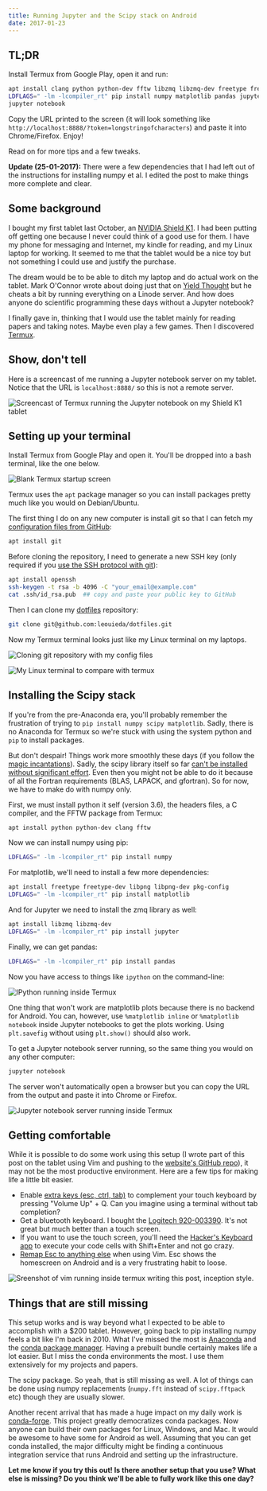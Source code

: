 ```yaml
---
title: Running Jupyter and the Scipy stack on Android
date: 2017-01-23
---
```



## TL;DR

Install Termux from Google Play, open it and run:

```bash
apt install clang python python-dev fftw libzmq libzmq-dev freetype freetype-dev libpng libpng-dev pkg-config
LDFLAGS=" -lm -lcompiler_rt" pip install numpy matplotlib pandas jupyter
jupyter notebook
```

Copy the URL printed to the screen (it will look something like
`http://localhost:8888/?token=longstringofcharacters`)
and paste it into Chrome/Firefox. Enjoy!

Read on for more tips and a few tweaks.

<div class="callout">

**Update (25-01-2017):**
There were a few dependencies that I had left out of the instructions for
installing numpy et al. I edited the post to make things more complete and
clear.

</div>


## Some background

I bought my first tablet last October, an
[NVIDIA Shield K1](https://www.amazon.com/NVIDIA-SHIELD-K1-Tablet-Black/dp/B0171BS9CG/ref=sr_1_2?s=pc&ie=UTF8&qid=1484937529&sr=1-2&keywords=nvidia+shield+k1).
I had been putting off getting one because I never could think of a good use
for them.
I have my phone for messaging and Internet, my kindle for reading, and my
Linux laptop for working.
It seemed to me that the tablet would be a nice toy but not something I could
use and justify the purchase.

The dream would be to be able to ditch my laptop and do actual work on the
tablet.
Mark O'Connor wrote about doing just that on
[Yield Thought](http://yieldthought.com/post/12239282034/swapped-my-macbook-for-an-ipad)
but he cheats a bit by running everything on a Linode server.
And how does anyone do scientific programming these days without a Jupyter
notebook?

I finally gave in, thinking that I would use the tablet mainly for reading
papers and taking notes.
Maybe even play a few games.
Then I discovered [Termux](https://termux.com/).


## Show, don't tell

Here is a screencast of me running a Jupyter notebook
server on my tablet.
Notice that the URL is `localhost:8888/` so this is not a remote server.

![Screencast of Termux running the Jupyter notebook on my Shield K1 tablet](/images/termux-running-jupyter.gif)


## Setting up your terminal

Install Termux from Google Play and open it.
You'll be dropped into a bash terminal, like the one below.

![Blank Termux startup screen](/images/termux-blank.png)

Termux uses the `apt` package manager so you can install packages pretty much
like you would on Debian/Ubuntu.

The first thing I do on any new computer is install git so that I can fetch my
[configuration files from GitHub](https://github.com/leouieda/dotfiles):

```bash
apt install git
```

Before cloning the repository, I need to generate a new SSH key (only required
if you [use the SSH protocol with git](https://help.github.com/articles/generating-a-new-ssh-key-and-adding-it-to-the-ssh-agent/)):

```bash
apt install openssh
ssh-keygen -t rsa -b 4096 -C "your_email@example.com"
cat .ssh/id_rsa.pub  ## copy and paste your public key to GitHub
```

Then I can clone my [dotfiles](https://github.com/leouieda/dotfiles)
repository:

```bash
git clone git@github.com:leouieda/dotfiles.git
```

Now my Termux terminal looks just like my Linux terminal on my laptops.

![Cloning git repository with my config files](/images/termux-git.png)

![My Linux terminal to compare with termux](/images/termux-linux-terminal.png)


## Installing the Scipy stack

If you're from the pre-Anaconda era, you'll probably remember the frustration
of trying to `pip install numpy scipy matplotlib`.
Sadly, there is no Anaconda for Termux so we're stuck with using the system
python and `pip` to install packages.

But don't despair!
Things work more smoothly these days (if you follow the
[magic incantations](https://github.com/termux/termux-packages/issues/136)).
Sadly, the scipy library itself so far [can't be installed without significant
effort](https://github.com/termux/termux-packages/issues/471).
Even then you might not be able to do it because of all the Fortran
requirements (BLAS, LAPACK, and gfortran).
So for now, we have to make do with numpy only.

First, we must install python it self (version 3.6), the headers files, a C compiler,
and the FFTW package from Termux:

```bash
apt install python python-dev clang fftw
```

Now we can install numpy using pip:

```bash
LDFLAGS=" -lm -lcompiler_rt" pip install numpy
```

For matplotlib, we'll need to install a few more dependencies:

```bash
apt install freetype freetype-dev libpng libpng-dev pkg-config
LDFLAGS=" -lm -lcompiler_rt" pip install matplotlib
```

And for Jupyter we need to install the zmq library as well:

```bash
apt install libzmq libzmq-dev
LDFLAGS=" -lm -lcompiler_rt" pip install jupyter
```

Finally, we can get pandas:

```bash
LDFLAGS=" -lm -lcompiler_rt" pip install pandas
```

Now you have access to things like `ipython` on the command-line:

![IPython running inside Termux](/images/termux-ipython-numpy.png)

One thing that won't work are matplotlib plots because there is no backend for
Android.
You can, however, use `%matplotlib inline` or `%matplotlib notebook` inside
Jupyter notebooks to get the plots working.
Using `plt.savefig` without using `plt.show()` should also work.

To get a Jupyter notebook server running, so the same thing you would on any
other computer:

```bash
jupyter notebook
```

The server won't automatically open a browser but
you can copy the URL from the output and paste it into Chrome or Firefox.

![Jupyter notebook server running inside Termux](/images/termux-jupyter-startup.png)


## Getting comfortable

While it is possible to do some work using this setup (I wrote part of this
post on the tablet using Vim and pushing to the [website's GitHub
repo](https://github.com/leouieda/website)), it may not be the most productive
environment.
Here are a few tips for making life a little bit easier.

* Enable [extra keys (esc, ctrl, tab)](https://termux.com/touch-keyboard.html)
  to complement your touch keyboard by pressing "Volume Up" + Q. Can you
  imagine using a terminal without tab completion?
* Get a bluetooth keyboard. I bought the
  [Logitech 920-003390](https://www.amazon.com/Logitech-920-003390-Tablet-Keyboard-Android/dp/B0054L8N7M/ref=sr_1_15?s=pc&ie=UTF8&qid=1476900899&sr=1-15&keywords=Android+keyboard).
  It's not great but much better than a touch screen.
* If you want to use the touch screen, you'll need the
  [Hacker's Keyboard app](https://play.google.com/store/apps/details?id=org.pocketworkstation.pckeyboard&hl=en)
  to execute your code cells with Shift+Enter and not go crazy.
* [Remap Esc to anything else](http://vim.wikia.com/wiki/Avoid_the_escape_key)
  when using Vim. Esc shows the homescreen on Android and is a very frustrating
  habit to loose.

![Sreenshot of vim running inside termux writing this post, inception style.](/images/termux-vim.png)


## Things that are still missing

This setup works and is way beyond what I expected to be able to accomplish
with a $200 tablet.
However, going back to pip installing numpy feels a bit like I'm back in 2010.
What I've missed the most is [Anaconda](http://continuum.io/downloads#all)
and the [conda package manager](http://conda.pydata.org/docs/).
Having a prebuilt bundle certainly makes life a lot easier.
But I miss the conda environments the most.
I use them extensively for my projects and papers.

The scipy package. So yeah, that is still missing as well. A lot of things can
be done using numpy replacements (`numpy.fft` instead of `scipy.fftpack` etc)
though they are usually slower.

Another recent arrival that has made a huge impact on my daily work is [conda-forge](https://conda-forge.github.io/).
This project greatly democratizes conda packages.
Now anyone can build their own packages for Linux, Windows, and Mac.
It would be awesome to have some for Android as well.
Assuming that you can get conda installed, the major difficulty might
be finding a continuous integration service that runs Android and setting up
the infrastructure.

**Let me know if you try this out! Is there another setup that you use?  What
else is missing?  Do you think we'll be able to fully work like this one day?**
